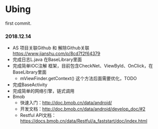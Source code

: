 # Ubing
first commit.


### 2018.12.14

- AS 项目关联Github 和 解除Github关联 https://www.jianshu.com/p/8cd7f2f64379
- 完成日志L.java  在BaseLibrary里面
- 完成简单IOC注解 框架，目前包含CheckNet、ViewById、OnClick，在BaseLibrary里面
    - mViewFinder.getContext() 这个方法后面需要优化，TODO
- 完成BaseActivity
- 完成简单的网络引擎，链式调用
- Bmob
    - 快速入门：http://doc.bmob.cn/data/android/
    - 开发文档：http://doc.bmob.cn/data/android/develop_doc/#2
    - Restful API文档：https://docs.bmob.cn/data/Restful/a_faststart/doc/index.html